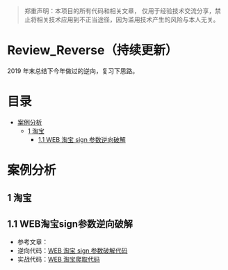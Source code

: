 > 郑重声明：本项目的所有代码和相关文章， 仅用于经验技术交流分享，禁止将相关技术应用到不正当途径，因为滥用技术产生的风险与本人无关。

# Review_Reverse（持续更新）

2019 年末总结下今年做过的逆向，复习下思路。

# 目录

- [案例分析](#案例分析)
  - [1 淘宝](#1-淘宝)
    - [1.1 WEB 淘宝 sign 参数逆向破解](#1.1-WEB淘宝sign参数逆向破解)

# 案例分析

## 1 淘宝

## 1.1 WEB淘宝sign参数逆向破解

- 参考文章：
- 逆向代码：[WEB 淘宝 sign 参数破解代码](https://github.com/lateautumn4lin/Review_Reverse/blob/master/tb/m_tb.py)
- 实战代码：[WEB 淘宝爬取代码](https://github.com/lateautumn4lin/Review_Reverse/blob/master/tb/m_tb_example.py)
